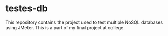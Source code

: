 # testes-db

This repository contains the project used to test multiple NoSQL databases using JMeter.
This is a part of my final project at college.
